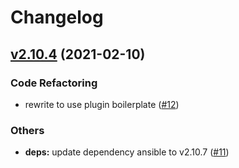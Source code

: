 # Changelog

## [v2.10.4](https://github.com/owncloud-ci/drone-ansible/compare/v2.10.3...v2.10.4) (2021-02-10)

### Code Refactoring

- rewrite to use plugin boilerplate ([#12](https://github.com/owncloud-ci/drone-ansible/issues/12))

### Others

- **deps:** update dependency ansible to v2.10.7 ([#11](https://github.com/owncloud-ci/drone-ansible/issues/11))

